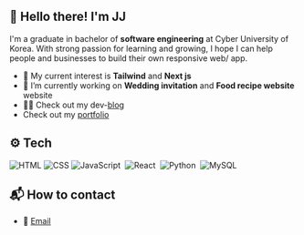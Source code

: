 

<!--

Here are some ideas to get you started:

- 🔭 I’m currently working on ...
- 🌱 I’m currently learning ...
- 👯 I’m looking to collaborate on ...
- 🤔 I’m looking for help with ...
- 💬 Ask me about ...
- 📫 How to reach me: ...
- 😄 Pronouns: ...
- ⚡ Fun fact: ...
-->

## 👋 Hello there! I'm JJ
I'm a graduate in bachelor of **software engineering** at Cyber University of Korea. With strong passion for learning and growing, I hope I can help people and businesses to build their own responsive web/ app.
- 🌱 My current interest is **Tailwind** and **Next js**
- 🔭 I’m currently working on **Wedding invitation** and **Food recipe website** website
- 👩‍💻 Check out my dev-[blog](https://jjdevcha.github.io/)
- Check out my [portfolio](https://jjdev-portfolio.netlify.app)

## ⚙️ Tech
![HTML](https://img.shields.io/badge/HTML-239120?style=flat&logo=html5&logoColor=white)
![CSS](https://img.shields.io/badge/CSS-239120?&style=flat&logo=css3&logoColor=white)
![JavaScript](https://img.shields.io/badge/JavaScript-F7DF1E?style=flat&logo=JavaScript&logoColor=black)&nbsp;
![React](https://img.shields.io/badge/React-34d2eb?style=flat&logo=react&logoColor=white)&nbsp;
![Python](https://img.shields.io/badge/Python-3776AB?style=flat&logo=python&logoColor=white)&nbsp;
![MySQL](https://img.shields.io/badge/MySQL-4479A1?style=flat&logo=MySQL&logoColor=white)&nbsp;

## 📬 How to contact
- 📧 [Email](jungincha95@gmail.com)
